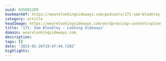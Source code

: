 ```yaml
---
uuid: 645601289
bookmarkOf: https://wearelookingsideways.com/podcasts/171-sam-bleakley
category: article
headImage: https://wearelookingsideways.com/wordpress/wp-content/uploads/2022/01/16.sam_bleakley_finisterre_jj__2618-copy.jpg.jpg
title: '171: Sam Bleakley - Looking Sideways'
domain: wearelookingsideways.com
description:
tags: []
date: '2023-01-26T19:47:44.728Z'
highlights:
---
```



